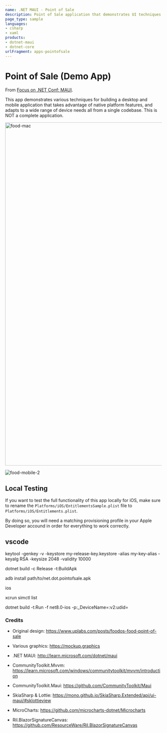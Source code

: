 ```yaml
---
name: .NET MAUI - Point of Sale
description: Point of Sale application that demonstrates UI techniques for customizing a sidebar menu, tab bars, radio buttons, and more. The project features a desktop/tablet UI and a mobile UI.
page_type: sample
languages:
- csharp
- xaml
products:
- dotnet-maui
- dotnet-core
urlFragment: apps-pointofsale
---
```


# Point of Sale (Demo App)

From [Focus on .NET Conf: MAUI](https://focus.dotnetconf.net).

This app demonstrates various techniques for building a desktop and mobile application that takes advantage of native platform features, and adapts to a wide range of device needs all from a single codebase. This is NOT a complete application.

<img width="1100" alt="food-mac" src="https://user-images.githubusercontent.com/41873/183739194-0e19cb9c-71aa-490b-9e80-25ea1dc40ce0.png">

![food-mobile-2](https://user-images.githubusercontent.com/41873/183740348-7f55d10d-8f79-4ee0-a71e-64b317cbd64f.png)

## Local Testing

If you want to test the full functionality of this app locally for iOS, make sure to rename the `Platforms/iOS/EntitlementsSample.plist` file to `Platforms/iOS/Entitlements.plist`.

By doing so, you will need a matching provisioning profile in your Apple Developer accound in order for everything to work correctly.

## vscode

keytool -genkey -v -keystore my-release-key.keystore -alias my-key-alias -keyalg RSA -keysize 2048 -validity 10000

dotnet build -c Release -t:BuildApk

adb install path/to/net.dot.pointofsale.apk

ios

xcrun simctl list

dotnet build -t:Run -f net8.0-ios -p:_DeviceName=:v2:udid=<simulator-udid>


### Credits

* Original design: https://www.uplabs.com/posts/foodos-food-point-of-sale
* Various graphics: https://mockup.graphics

* .NET MAUI: http://learn.microsoft.com/dotnet/maui
* CommunityToolkit.Mvvm: https://learn.microsoft.com/windows/communitytoolkit/mvvm/introduction
* CommunityToolkit.Maui: https://github.com/CommunityToolkit/Maui
* SkiaSharp & Lottie: https://mono.github.io/SkiaSharp.Extended/api/ui-maui/#sklottieview
* MicroCharts: https://github.com/microcharts-dotnet/Microcharts
* Ril.BlazorSignatureCanvas: https://github.com/ResourceWare/Ril.BlazorSignatureCanvas
